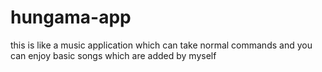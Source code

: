 # hungama-app
this is like a music application which can take normal commands and you can enjoy basic songs which are added by myself
